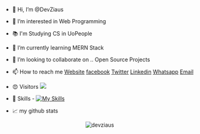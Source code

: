 - 👋 Hi, I’m @DevZiaus
- 👀 I’m interested in Web Programming
- 📚 I'm Studying CS in UoPeople
- 🌱 I’m currently learning MERN Stack
- 💞️ I’m looking to collaborate on .. Open Source Projects
- 📫 How to reach me 
<a href="https://devziaus.xyz" target="_blank">Website</a> 
<a href="https://www.facebook.com/DevZiaus" target="_blank">facebook</a> 
<a href="https://twitter.com/DevZiaus" target="_blank">Twitter</a> 
<a href="https://www.linkedin.com/in/devziaus" target="_blank">Linkedin</a> 
<a href="https://wa.me/message/KKFDKSU6GSCRJ1" target="_blank">Whatsapp</a> 
<a href="mailto:contact@devziaus.xyz" target="_blank">Email</a>
- 😍 Visitors ![](https://visitor-badge.glitch.me/badge?page_id=devziaus.devziaus)
- 🎯 Skills - [![My Skills](https://skills.thijs.gg/icons?i=nodejs,react,express,mongodb,js,html,css,bootstrap,tailwind,php,laravel)](https://skills.thijs.gg)

- 📈 my github stats

<p align="center"> <img src="https://github-readme-stats.vercel.app/api?username=devziaus&show_icons=true&theme=gotham" alt="devziaus" />

<!---
DevZiaus/DevZiaus is a ✨ special ✨ repository because its `README.md` (this file) appears on your GitHub profile.
You can click the Preview link to take a look at your changes.
--->
